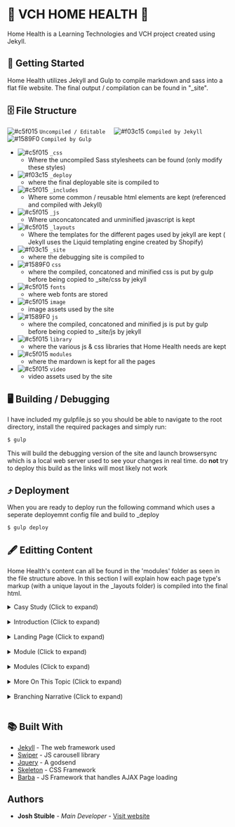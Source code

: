 # 🏥 VCH HOME HEALTH 🏥

Home Health is a Learning Technologies and VCH project created using Jekyll.

## 🏁 Getting Started

Home Health utilizes Jekyll and Gulp to compile markdown and sass into a flat file website.  The final output / compilation can be found in "_site".


## 🗄 File Structure

![#c5f015](https://placehold.it/15/c5f015/000000?text=+) `Uncompiled / Editable` 
&nbsp;  &nbsp;
![#f03c15](https://placehold.it/15/f03c15/000000?text=+) `Compiled by Jekyll`
 &nbsp;&nbsp;
![#1589F0](https://placehold.it/15/1589F0/000000?text=+) `Compiled by Gulp`

- ![#c5f015](https://placehold.it/15/c5f015/000000?text=+) `_css`
    - Where the uncompiled Sass stylesheets can be found (only modify these styles)
- ![#f03c15](https://placehold.it/15/f03c15/000000?text=+) `_deploy`
    - where the final deployable site is compiled to
- ![#c5f015](https://placehold.it/15/c5f015/000000?text=+) `_includes`
    - Where some common / reusable html elements are kept (referenced and compiled with Jekyll)
- ![#c5f015](https://placehold.it/15/c5f015/000000?text=+) `_js`
    - Where unconcatoncated and unminified javascript is kept
- ![#c5f015](https://placehold.it/15/c5f015/000000?text=+) `_layouts`
    - Where the templates for the different pages used by jekyll are kept ( Jekyll uses the Liquid templating engine created by Shopify)
- ![#f03c15](https://placehold.it/15/f03c15/000000?text=+) `_site`
    - where the debugging site is compiled to
- ![#1589F0](https://placehold.it/15/1589F0/000000?text=+) `css`
    - where the compiled, concatoned and minified css is put by gulp before being copied to _site/css by jekyll
- ![#c5f015](https://placehold.it/15/c5f015/000000?text=+) `fonts`
    - where web fonts are stored
- ![#c5f015](https://placehold.it/15/c5f015/000000?text=+) `image`
    - image assets used by the site
- ![#1589F0](https://placehold.it/15/1589F0/000000?text=+) `js`
    - where the compiled, concatoned and minified js is put by gulp before being copied to _site/js by jekyll
- ![#c5f015](https://placehold.it/15/c5f015/000000?text=+) `library`
    - where the various js & css libraries that Home Health needs are kept
- ![#c5f015](https://placehold.it/15/c5f015/000000?text=+) `modules`
    - where the mardown is kept for all the pages
- ![#c5f015](https://placehold.it/15/c5f015/000000?text=+) `video`
    - video assets used by the site


## 🖥 Building / Debugging

I have included my gulpfile.js so you should be able to navigate to the root directory, install the required packages and simply run:

```bash
$ gulp
```

This will build the debugging version of the site and launch browsersync which is a local web server used to see your changes in real time. do __not__ try to deploy this build as the links will most likely not work

## ⤴️ Deployment

When you are ready to deploy run the following command which uses a seperate deployemnt config file and build to _deploy

```bash
$ gulp deploy
```


## 🖋 Editting Content
Home Health's content can all be found in the 'modules' folder as seen in the file structure above.  In this section I will explain how each page type's markup (with a unique layout in the _layouts folder) is compiled into the final html.

<details><summary>
Casy Study (Click to expand)
</summary>
[ /_layouts/case-study.html ]

This layout is used for each Case Study found under each module.  This page has not been completed

```yaml
#not done
```
</details><br>

<details><summary>
Introduction (Click to expand)
</summary>
[ /_layouts/introduction.html ]
</details><br>

<details><summary>
Landing Page (Click to expand)
</summary>
[ /_layouts/landing.html ]
</details><br>

<details><summary>
Module (Click to expand)
</summary>
[ /_layouts/module.html ]
</details><br>

<details><summary>
Modules (Click to expand)
</summary>
[ /_layouts/modules.html ]
</details><br>

<details><summary>
More On This Topic (Click to expand)
</summary>
[ /_layouts/more.html ]

This page takes quite a bit of custom frontmatter to generate a pretty customizable page.  Inside a nested list named 'sections', you can create sub lists that will be rendered within the section as a 'part'.  Parts can be rendered on the left half, the right half, or fill the entire section 
    
```yaml
sections:
  #declare a section like this, you can have as many sections as you want
  - section:

    #Sections can have either just one full part, 2 half parts, or all three parts.  
    - part: half | full #must be one of these 2 types

      #title of part
      title: A Great Title 

      #Text block that will appear in the part
      text: lots of great information

      #Display an embedded youtube video, just input youtube embed url
      youtube: https://www.youtube.com/embed/xw9BBb8LhYw

      #display a locally hosted video, just input the file path
      video: folder/video.mp4

      #lazy way add padding
      spacer-title: asdfasdfadf

      #due to limitations with YAML Frontmatter, I have created duplicate title and text blocks with the suffix '-2' so you
      #can use more then one per part if needed (you can only use on of a block type per part)
      title-2: A Title
      text-2: Some text

      # A block that takes in a list and displays circles containing images
      circles:
        - Title: image.png
        - Spiritual: modules/pcc/topic/holistic/spiritual.png
        - Cultural: modules/pcc/topic/holistic/cultural.png

      # A block that takes in an array and displays mutiple questions
      questions: ['How did you feel?', 'What were the ramifications?'] 

      # A block that creates a matching quiz (this whole layout thing is such a hack so I apologies for these janky blocks)
      quiz-matching:
        # first you define category names and images to represent them
        - category: [Depression, topic/deppression.jpg]
        - category: [Delirium, topic/delirium.jpg]
        - category: [Dementia, topic/dementia.jpg]

        #You then define items that fall under your define categories, the user will have to match them up
        - Depression: 'Sudden Onset'
        - Delirium: 'Medical Emergency'
        - Depression: 'Wandering'
        - Dementia: 'Memory disturbances'
        - Dementia: 'Hopelessness'
        

      
 
```
</details><br>

<details><summary>
Branching Narrative (Click to expand)
</summary>
[ /_layouts/more.html ]
</details><br>

## 📚 Built With

* [Jekyll](https://jekyllrb.com/) - The web framework used
* [Swiper](http://idangero.us/swiper/) - JS carousell library
* [Jquery](https://jquery.com/) - A godsend
* [Skeleton](http://getskeleton.com/) - CSS Framework
* [Barba](http://barbajs.org/) - JS Framework that handles AJAX Page loading

## Authors

* **Josh Stuible** - *Main Developer* - [Visit website](https://stuible.com)

